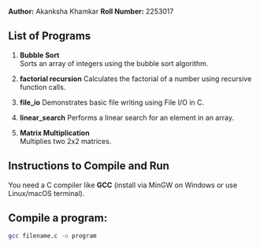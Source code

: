 **Author:** Akanksha Khamkar
**Roll Number:** 2253017

## List of Programs

1. **Bubble Sort**  
   Sorts an array of integers using the bubble sort algorithm. 

2. **factorial recursion**
   Calculates the factorial of a number using recursive function calls.

3.  **file_io** 
 Demonstrates basic file writing using File I/O in C.

4. **linear_search** 
 Performs a linear search for an element in an array.

5. **Matrix Multiplication**  
 Multiplies two 2x2 matrices.


## Instructions to Compile and Run

You need a C compiler like **GCC** (install via MinGW on Windows or use Linux/macOS terminal).


## Compile a program:

```bash
gcc filename.c -o program
